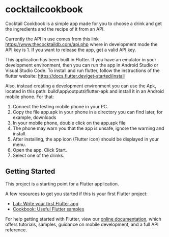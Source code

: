 # cocktailcookbook

Cocktail Cookbook is a simple app made for you to choose a drink and get the ingredients
and the recipe of it from an API.

Currently the API in use comes from this link https://www.thecocktaildb.com/api.php where
in development mode the API key is 1. If you want to release the app, get a valid API
key.

This application has been built in Flutter. If you have an emulator in your development
environment, then you can run the app in Android Studio or Visual Studio Code.
To install and run flutter, follow the instructions of the flutter website:
https://docs.flutter.dev/get-started/install

Also, instead creating a development environment you can use the Apk, located in this
path: build\app\outputs\flutter-apk and install it in an Android mobile phone. For that:
1. Connect the testing mobile phone in your PC.
2. Copy the file app.apk in your phone in a directory you can find later, for example,
    downloads
3. In your mobile phone, double click on the app.apk file
4. The phone may warn you that the app is unsafe, ignore the warning and install.
5. After installing, the app icon (Flutter icon) should be displayed in your menu.
6. Open the app. Click Start.
7. Select one of the drinks.

## Getting Started

This project is a starting point for a Flutter application.

A few resources to get you started if this is your first Flutter project:

- [Lab: Write your first Flutter app](https://flutter.dev/docs/get-started/codelab)
- [Cookbook: Useful Flutter samples](https://flutter.dev/docs/cookbook)

For help getting started with Flutter, view our
[online documentation](https://flutter.dev/docs), which offers tutorials,
samples, guidance on mobile development, and a full API reference.
